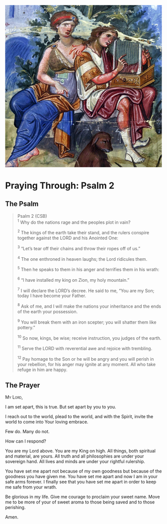 <img class="intro-right" src="../images/art-paris-psalter.jpg">

<style>
  li {list-style-type: none;}
  p + ul {
    margin-top: -18px;
}
</style>

# Praying Through: Psalm 2

## The Psalm

>Psalm 2 (CSB)  
><sup>1</sup> Why do the nations rage and the peoples plot in vain? 
>
><sup>2</sup> The kings of the earth take their stand, and the rulers conspire together against the LORD and his Anointed One: 
>
><sup>3</sup> “Let’s tear off their chains and throw their ropes off of us.” 
>
><sup>4</sup> The one enthroned in heaven laughs; the Lord ridicules them. 
>
><sup>5</sup> Then he speaks to them in his anger and terrifies them in his wrath: 
>
><sup>6</sup> “I have installed my king on Zion, my holy mountain.” 
>
><sup>7</sup> I will declare the LORD’s decree. He said to me, “You are my Son; today I have become your Father. 
>
><sup>8</sup> Ask of me, and I will make the nations your inheritance and the ends of the earth your possession. 
>
><sup>9</sup> You will break them with an iron scepter; you will shatter them like pottery.” 
>
><sup>10</sup> So now, kings, be wise; receive instruction, you judges of the earth. 
>
><sup>11</sup> Serve the LORD with reverential awe and rejoice with trembling. 
>
><sup>12</sup> Pay homage to the Son or he will be angry and you will perish in your rebellion, for his anger may ignite at any moment. All who take refuge in him are happy.

## The Prayer

<div style="font-variant: small-caps;">
My Lord,
</div>

I am set apart, this is true. But set apart by you to you.

I reach out to the world, plead to the world, and with the Spirit, invite the world to come into Your loving embrace.

Few do. Many do not.

How can I respond?

You are my Lord above. You are my King on high. All things, both spiritual and material, are yours. All truth and all philosophies are under your sovereign hand. All lives and minds are under your rightful rulership.

You have set me apart not because of my own goodness but because of the goodness you have given me. You have set me apart and now I am in your safe arms forever. I finally see that you have set me apart in order to keep me safe from your wrath.

Be glorious in my life. Give me courage to proclaim your sweet name. Move me to be more of your of sweet aroma to those being saved and to those perishing.

Amen.
